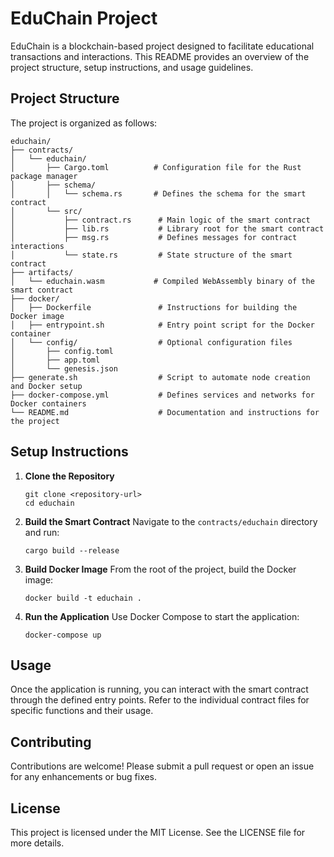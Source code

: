 # EduChain Project

EduChain is a blockchain-based project designed to facilitate educational transactions and interactions. This README provides an overview of the project structure, setup instructions, and usage guidelines.

## Project Structure

The project is organized as follows:

```
educhain/
├── contracts/
│   └── educhain/
│       ├── Cargo.toml          # Configuration file for the Rust package manager
│       ├── schema/
│       │   └── schema.rs       # Defines the schema for the smart contract
│       └── src/
│           ├── contract.rs      # Main logic of the smart contract
│           ├── lib.rs           # Library root for the smart contract
│           ├── msg.rs           # Defines messages for contract interactions
│           └── state.rs         # State structure of the smart contract
├── artifacts/
│   └── educhain.wasm           # Compiled WebAssembly binary of the smart contract
├── docker/
│   ├── Dockerfile               # Instructions for building the Docker image
│   ├── entrypoint.sh            # Entry point script for the Docker container
│   └── config/                  # Optional configuration files
│       ├── config.toml
│       ├── app.toml
│       └── genesis.json
├── generate.sh                  # Script to automate node creation and Docker setup
├── docker-compose.yml           # Defines services and networks for Docker containers
└── README.md                    # Documentation and instructions for the project
```

## Setup Instructions

1. **Clone the Repository**
   ```
   git clone <repository-url>
   cd educhain
   ```

2. **Build the Smart Contract**
   Navigate to the `contracts/educhain` directory and run:
   ```
   cargo build --release
   ```

3. **Build Docker Image**
   From the root of the project, build the Docker image:
   ```
   docker build -t educhain .
   ```

4. **Run the Application**
   Use Docker Compose to start the application:
   ```
   docker-compose up
   ```

## Usage

Once the application is running, you can interact with the smart contract through the defined entry points. Refer to the individual contract files for specific functions and their usage.

## Contributing

Contributions are welcome! Please submit a pull request or open an issue for any enhancements or bug fixes.

## License

This project is licensed under the MIT License. See the LICENSE file for more details.